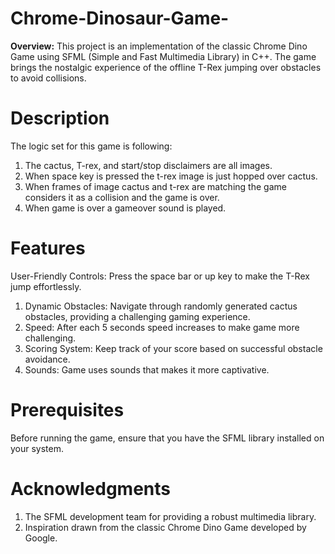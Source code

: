# Chrome-Dinosaur-Game-

**Overview:**
This project is an implementation of the classic Chrome Dino Game using SFML (Simple and Fast Multimedia Library) in C++. The game brings the nostalgic experience of the offline T-Rex jumping over obstacles to avoid collisions.

# Description 
The logic set for this game is following:
1. The cactus, T-rex, and start/stop disclaimers are all images.
2. When space key is pressed the t-rex image is just hopped over cactus.
3. When frames of image cactus and t-rex are matching the game considers it as a collision and the game is over.
4. When game is over a gameover sound is played.

# Features
User-Friendly Controls: Press the space bar or up key to make the T-Rex jump effortlessly.
1. Dynamic Obstacles: Navigate through randomly generated cactus obstacles, providing a challenging gaming experience.
2. Speed: After each 5 seconds speed increases to make game more challenging.
3. Scoring System: Keep track of your score based on successful obstacle avoidance.
4. Sounds: Game uses sounds that makes it more captivative.

# Prerequisites
Before running the game, ensure that you have the SFML library installed on your system. 

# Acknowledgments
1. The SFML development team for providing a robust multimedia library.
2. Inspiration drawn from the classic Chrome Dino Game developed by Google.
